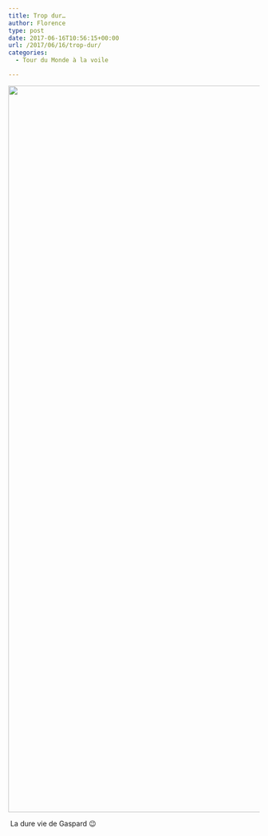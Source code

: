 ```yaml
---
title: Trop dur…
author: Florence
type: post
date: 2017-06-16T10:56:15+00:00
url: /2017/06/16/trop-dur/
categories:
  - Tour du Monde à la voile

---
```

[<img src="https://deh0rsblog.files.wordpress.com/2017/06/img_20170616_125346428_hdr.jpg" alt="" class="wp-image-2740 alignnone size-full" width="2592" height="1456" />][1]

&nbsp;La dure vie de Gaspard 😉

 [1]: https://deh0rsblog.files.wordpress.com/2017/06/img_20170616_125346428_hdr.jpg